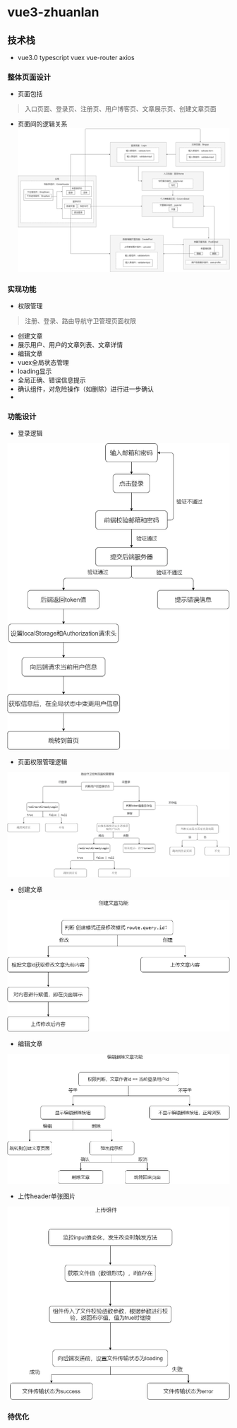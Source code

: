# vue3-zhuanlan

## 技术栈
- vue3.0 typescript vuex vue-router axios

### 整体页面设计
- 页面包括
> 入口页面、登录页、注册页、用户博客页、文章展示页、创建文章页面
- 页面间的逻辑关系
  ![avatar](/description/页面间逻辑关系.png)
### 实现功能
- 权限管理
> 注册、登录、路由导航守卫管理页面权限
- 创建文章
- 展示用户、用户的文章列表、文章详情
- 编辑文章
- vuex全局状态管理
- loading显示
- 全局正确、错误信息提示
- 确认组件，对危险操作（如删除）进行进一步确认
- 
### 功能设计
- 登录逻辑

![avatar](/description/登录逻辑.png)
     
- 页面权限管理逻辑

![avatar](/description/路由导航守卫逻辑.png) 

- 创建文章

![avatar](/description/创建文章.png) 

- 编辑文章

![avatar](/description/编辑文章.png) 

- 上传header单张图片

![avatar](/description/上传单张图片功能.png ) 

### 待优化

